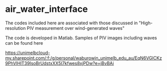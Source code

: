 # air_water_interface
The codes included here are associated with those discussed in "High-resolution PIV measurement over wind-generated waves"

The code is developed in Matlab. Samples of PIV images including waves can be found here 


https://unimelbcloud-my.sharepoint.com/:f:/g/personal/waburowin_unimelb_edu_au/EqN6VGlCKz9PhVlHlT39IsoBrUdstxXX5I7kfwes8xjPDw?e=jBvBAi


